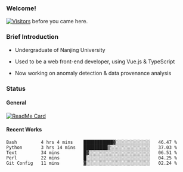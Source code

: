 ### Welcome!

[![Visitors](https://visitor-badge.laobi.icu/badge?page_id=HermitSun.HermitSun)]() before you came here.

### Brief Introduction

- Undergraduate of Nanjing University

- Used to be a web front-end developer, using Vue.js & TypeScript

- Now working on anomaly detection & data provenance analysis

### Status

#### General

[![ReadMe Card](https://github-readme-stats.hermitsun.vercel.app/api?username=HermitSun&count_private=true&show_icons=true)]()

#### Recent Works

<!--START_SECTION:waka-->
```text
Bash         4 hrs 4 mins    ███████████▓░░░░░░░░░░░░░   46.47 % 
Python       3 hrs 14 mins   █████████▒░░░░░░░░░░░░░░░   37.03 % 
Text         34 mins         █▓░░░░░░░░░░░░░░░░░░░░░░░   06.51 % 
Perl         22 mins         █░░░░░░░░░░░░░░░░░░░░░░░░   04.25 % 
Git Config   11 mins         ▓░░░░░░░░░░░░░░░░░░░░░░░░   02.24 % 
```
<!--END_SECTION:waka-->
